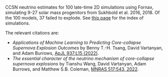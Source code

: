 CCSN neutrino estimates for 100 late-time 2D simulations using Fornax, simulating 9-27 solar mass progenitors from Sukhbold et al. 2016, 2018. Of the 100 models, 37 failed to explode. See [this page](https://www.astro.princeton.edu/~burrows/nu-emissions.2d.large/) for the index of simulations.

The relevant citations are:
* *Applications of Machine Learning to Predicting Core-collapse Supernova Explosion Outcomes* by Benny T.-H. Tsang, David Vartanyan, and Adam Burrows, [ApJL 937:L15 (2022)](https://doi.org/10.3847/2041-8213/ac8f4b).
* *The essential character of the neutrino mechanism of core-collapse supernova explosions* by Tianshu Wang, David Vartanyan, Adam Burrows, and Matthew S.B. Coleman, [MNRAS 517:543, 2022](https://doi.org/10.1093/mnras/stac2691).

